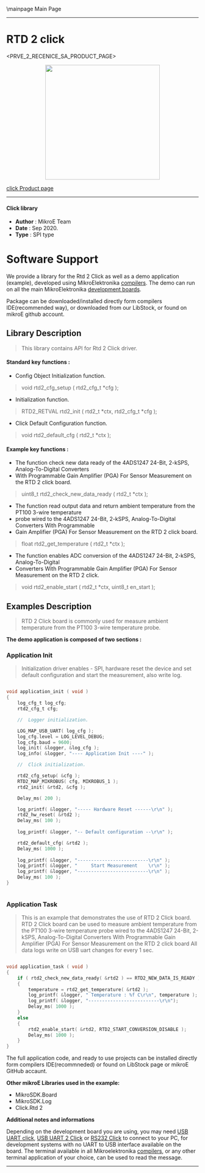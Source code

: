 \mainpage Main Page
 
---
# RTD 2 click

<PRVE_2_RECENICE_SA_PRODUCT_PAGE>

<p align="center">
  <img src="@{CLICK_IMAGE_LINK}" height=300px>
</p>

[click Product page](<CLICK_PRODUCT_PAGE_LINK>)

---


#### Click library 

- **Author**        : MikroE Team
- **Date**          : Sep 2020.
- **Type**          : SPI type


# Software Support

We provide a library for the Rtd 2 Click 
as well as a demo application (example), developed using MikroElektronika 
[compilers](http://shop.mikroe.com/compilers). 
The demo can run on all the main MikroElektronika [development boards](http://shop.mikroe.com/development-boards).

Package can be downloaded/installed directly form compilers IDE(recommended way), or downloaded from our LibStock, or found on mikroE github account. 

## Library Description

> This library contains API for Rtd 2 Click driver.

#### Standard key functions :

- Config Object Initialization function.
> void rtd2_cfg_setup ( rtd2_cfg_t *cfg ); 
 
- Initialization function.
> RTD2_RETVAL rtd2_init ( rtd2_t *ctx, rtd2_cfg_t *cfg );

- Click Default Configuration function.
> void rtd2_default_cfg ( rtd2_t *ctx );


#### Example key functions :

- The function check new data ready of the 4ADS1247 24-Bit, 2-kSPS, Analog-To-Digital Converters
- With Programmable Gain Amplifier (PGA) For Sensor Measurement on the RTD 2 click board.
> uint8_t rtd2_check_new_data_ready ( rtd2_t *ctx );
 
- The function read output data and return ambient temperature from the PT100 3-wire temperature 
- probe wired to the 4ADS1247 24-Bit, 2-kSPS, Analog-To-Digital Converters With Programmable 
- Gain Amplifier (PGA) For Sensor Measurement on the RTD 2 click board.
> float rtd2_get_temperature ( rtd2_t *ctx );

- The function enables ADC conversion of the 4ADS1247 24-Bit, 2-kSPS, Analog-To-Digital 
- Converters With Programmable Gain Amplifier (PGA) For Sensor Measurement on the RTD 2 click.
> void rtd2_enable_start ( rtd2_t *ctx, uint8_t en_start );

## Examples Description

> RTD 2 Click board is commonly used for measure ambient temperature
> from the PT100 3-wire temperature probe.

**The demo application is composed of two sections :**

### Application Init 

> Initialization driver enables - SPI,
> hardware reset the device and set default configuration 
> and start the measurement, also write log.

```c

void application_init ( void )
{
    log_cfg_t log_cfg;
    rtd2_cfg_t cfg;

    //  Logger initialization.

    LOG_MAP_USB_UART( log_cfg );
    log_cfg.level = LOG_LEVEL_DEBUG;
    log_cfg.baud = 9600;
    log_init( &logger, &log_cfg );
    log_info( &logger, "---- Application Init ----" );

    //  Click initialization.

    rtd2_cfg_setup( &cfg );
    RTD2_MAP_MIKROBUS( cfg, MIKROBUS_1 );
    rtd2_init( &rtd2, &cfg );

    Delay_ms( 200 );

    log_printf( &logger, "----- Hardware Reset ------\r\n" );
    rtd2_hw_reset( &rtd2 );
    Delay_ms( 100 );
    
    log_printf( &logger, "-- Default configuration --\r\n" );

    rtd2_default_cfg( &rtd2 );
    Delay_ms( 1000 );
    
    log_printf( &logger, "--------------------------\r\n" );
    log_printf( &logger, "     Start Measurement    \r\n" );
    log_printf( &logger, "--------------------------\r\n" );
    Delay_ms( 100 );
}
  
```

### Application Task

> This is an example that demonstrates the use of RTD 2 Click board.
> RTD 2 Click board can be used to measure ambient temperature
> from the PT100 3-wire temperature probe
> wired to the 4ADS1247 24-Bit, 2-kSPS, Analog-To-Digital Converters With
> Programmable Gain Amplifier (PGA) For Sensor Measurement
> on the RTD 2 click board
> All data logs write on USB uart changes for every 1 sec.

```c

void application_task ( void )
{
    if ( rtd2_check_new_data_ready( &rtd2 ) == RTD2_NEW_DATA_IS_READY )
    {
        temperature = rtd2_get_temperature( &rtd2 );
        log_printf( &logger, " Temperature : %f C\r\n", temperature );
        log_printf( &logger, "--------------------------\r\n");
        Delay_ms( 1000 );
    }
    else
    {
        rtd2_enable_start( &rtd2, RTD2_START_CONVERSION_DISABLE );
        Delay_ms( 1000 );
    }
} 

```

The full application code, and ready to use projects can be  installed directly form compilers IDE(recommneded) or found on LibStock page or mikroE GitHub accaunt.

**Other mikroE Libraries used in the example:** 

- MikroSDK.Board
- MikroSDK.Log
- Click.Rtd 2

**Additional notes and informations**

Depending on the development board you are using, you may need 
[USB UART click](http://shop.mikroe.com/usb-uart-click), 
[USB UART 2 Click](http://shop.mikroe.com/usb-uart-2-click) or 
[RS232 Click](http://shop.mikroe.com/rs232-click) to connect to your PC, for 
development systems with no UART to USB interface available on the board. The 
terminal available in all Mikroelektronika 
[compilers](http://shop.mikroe.com/compilers), or any other terminal application 
of your choice, can be used to read the message.



---
